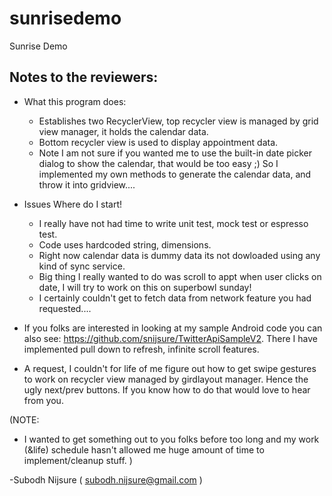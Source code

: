# sunrisedemo
Sunrise Demo

Notes to the reviewers:
------

- What this program does:

   - Establishes two RecyclerView, top recycler view is managed by grid view manager, it holds the calendar
     data.
   - Bottom  recycler view is used to display appointment data.
   - Note I am not sure if you wanted me to use the built-in date picker dialog to show the calendar, that
     would be too easy ;)
     So I implemented my own methods to generate the calendar data, and throw it into gridview....

- Issues
   Where do I start!
   
   - I really have not had time to write unit test, mock test or espresso test.
   - Code uses hardcoded string, dimensions.
   - Right now calendar data is dummy data its not dowloaded using any kind of sync service.
   - Big thing I really wanted to do was scroll to appt when user clicks on date, I will try to work on this on
     superbowl sunday!
   - I certainly couldn't get to fetch data from network feature you had requested....


- If you folks are interested in looking at my sample Android code you can also see:
   https://github.com/snijsure/TwitterApiSampleV2. There I have implemented pull down to refresh,
   infinite scroll features.

- A request, I couldn't for life of me figure out how to get swipe gestures to work on recycler view managed
   by girdlayout manager. Hence the ugly next/prev buttons. If you know how to do that would love to hear from you.

(NOTE:
- I wanted to get something out to you folks before too long and my work (&life) schedule hasn't allowed me
  huge amount of time to implement/cleanup stuff.
)

 -Subodh Nijsure ( subodh.nijsure@gmail.com )
